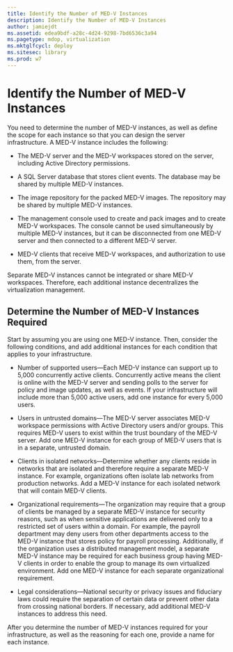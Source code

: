 ```yaml
---
title: Identify the Number of MED-V Instances
description: Identify the Number of MED-V Instances
author: jamiejdt
ms.assetid: edea9bdf-a28c-4d24-9298-7bd6536c3a94
ms.pagetype: mdop, virtualization
ms.mktglfcycl: deploy
ms.sitesec: library
ms.prod: w7
---
```



# Identify the Number of MED-V Instances


You need to determine the number of MED-V instances, as well as define the scope for each instance so that you can design the server infrastructure. A MED-V instance includes the following:

-   The MED-V server and the MED-V workspaces stored on the server, including Active Directory permissions.

-   A SQL Server database that stores client events. The database may be shared by multiple MED-V instances.

-   The image repository for the packed MED-V images. The repository may be shared by multiple MED-V instances.

-   The management console used to create and pack images and to create MED-V workspaces. The console cannot be used simultaneously by multiple MED-V instances, but it can be disconnected from one MED-V server and then connected to a different MED-V server.

-   MED-V clients that receive MED-V workspaces, and authorization to use them, from the server.

Separate MED-V instances cannot be integrated or share MED-V workspaces. Therefore, each additional instance decentralizes the virtualization management.

## Determine the Number of MED-V Instances Required


Start by assuming you are using one MED-V instance. Then, consider the following conditions, and add additional instances for each condition that applies to your infrastructure.

-   Number of supported users—Each MED-V instance can support up to 5,000 concurrently active clients. Concurrently active means the client is online with the MED-V server and sending polls to the server for policy and image updates, as well as events. If your infrastructure will include more than 5,000 active users, add one instance for every 5,000 users.

-   Users in untrusted domains—The MED-V server associates MED-V workspace permissions with Active Directory users and/or groups. This requires MED-V users to exist within the trust boundary of the MED-V server. Add one MED-V instance for each group of MED-V users that is in a separate, untrusted domain.

-   Clients in isolated networks—Determine whether any clients reside in networks that are isolated and therefore require a separate MED-V instance. For example, organizations often isolate lab networks from production networks. Add a MED-V instance for each isolated network that will contain MED-V clients.

-   Organizational requirements—The organization may require that a group of clients be managed by a separate MED-V instance for security reasons, such as when sensitive applications are delivered only to a restricted set of users within a domain. For example, the payroll department may deny users from other departments access to the MED-V instance that stores policy for payroll processing. Additionally, if the organization uses a distributed management model, a separate MED-V instance may be required for each business group having MED-V clients in order to enable the group to manage its own virtualized environment. Add one MED-V instance for each separate organizational requirement.

-   Legal considerations—National security or privacy issues and fiduciary laws could require the separation of certain data or prevent other data from crossing national borders. If necessary, add additional MED-V instances to address this need.

After you determine the number of MED-V instances required for your infrastructure, as well as the reasoning for each one, provide a name for each instance.

 

 






